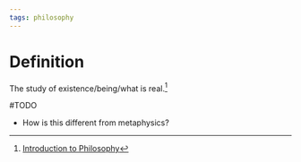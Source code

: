 ```yaml
---
tags: philosophy
---
```


# Definition

The study of existence/being/what is real.[^1]

#TODO 
- How is this different from metaphysics?

[^1]: [Introduction to Philosophy](zotero://open-pdf/library/items/M84L5RRJ?page=185)